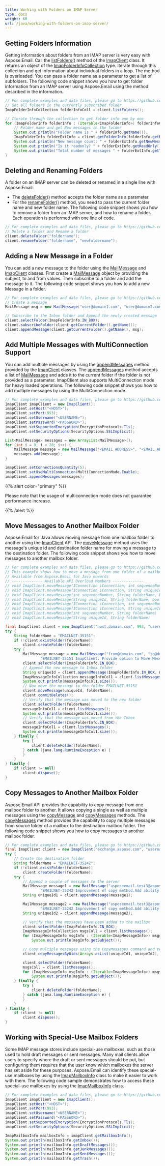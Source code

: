 ```yaml
---
title: Working with Folders on IMAP Server
type: docs
weight: 60
url: /java/working-with-folders-on-imap-server/
---
```



## **Getting Folders Information**
Getting information about folders from an IMAP server is very easy with Aspose.Email. Call the [listFolders()](https://apireference.aspose.com/email/java/com.aspose.email/ImapClient#listFolders\(\)) method of the [ImapClient](https://apireference.aspose.com/email/java/com.aspose.email/ImapClient) class. It returns an object of the [ImapFolderInfoCollection](https://apireference.aspose.com/email/java/com.aspose.email/imapfolderinfocollection) type. Iterate through this collection and get information about individual folders in a loop. The method is overloaded. You can pass a folder name as a parameter to get a list of subfolders. The following code snippet shows you how to get folder information from an IMAP server using Aspose.Email using the method described in the information.



~~~Java
// For complete examples and data files, please go to https://github.com/aspose-email/Aspose.Email-for-Java
// Get all folders in the currently subscribed folder
ImapFolderInfoCollection folderInfoColl = client.listFolders();

// Iterate through the collection to get folder info one by one
for (ImapFolderInfo folderInfo : (Iterable<ImapFolderInfo>) folderInfoColl) {
    // Folder name and get New messages in the folder
    System.out.println("Folder name is " + folderInfo.getName());
    ImapFolderInfo folderExtInfo = client.getFolderInfo(folderInfo.getName());
    System.out.println("New message count: " + folderExtInfo.getNewMessageCount());
    System.out.println("Is it readonly? " + folderExtInfo.getReadOnly());
    System.out.println("Total number of messages " + folderExtInfo.getTotalMessageCount());
}
~~~
## **Deleting and Renaming Folders**
A folder on an IMAP server can be deleted or renamed in a single line with Aspose.Email:

- The [deleteFolder()](https://apireference.aspose.com/email/java/com.aspose.email/ImapClient#deleteFolder\(java.lang.String\)) method accepts the folder name as a parameter.
- For the [renameFolder()](https://apireference.aspose.com/email/java/com.aspose.email/ImapClient#renameFolder\(java.lang.String,%20java.lang.String\)) method, you need to pass the current folder name and new folder name.
  The following code snippet shows you how to remove a folder from an IMAP server, and how to rename a folder. Each operation is performed with one line of code.



~~~Java
// For complete examples and data files, please go to https://github.com/aspose-email/Aspose.Email-for-Java
// Delete a folder and Rename a folder
client.deleteFolder("foldername");
client.renameFolder("foldername", "newfoldername");
~~~
## **Adding a New Message in a Folder**
You can add a new message to the folder using the [MailMessage](https://apireference.aspose.com/email/java/com.aspose.email/MailMessage) and [ImapClient](https://apireference.aspose.com/email/java/com.aspose.email/ImapClient) classes. First create a [MailMessage](https://apireference.aspose.com/email/java/com.aspose.email/MailMessage) object by providing the subject, to and from values. Then subscribe to a folder and add the message to it. The following code snippet shows you how to add a new Message in a folder.



~~~Java
// For complete examples and data files, please go to https://github.com/aspose-email/Aspose.Email-for-Java
// Create a message
MailMessage msg = new MailMessage("user@domain1.com", "user@domain2.com", "subject", "message");

// Subscribe to the Inbox folder and Append the newly created message
client.selectFolder(ImapFolderInfo.IN_BOX);
client.subscribeFolder(client.getCurrentFolder().getName());
client.appendMessage(client.getCurrentFolder().getName(), msg);
~~~
## **Add Multiple Messages with MultiConnection Support**
You can add multiple messages by using the [appendMessages](https://apireference.aspose.com/email/java/com.aspose.email/ImapClient#appendMessages\(com.aspose.email.IConnection,%20java.lang.Iterable\)) method provided by the [ImapClient](https://apireference.aspose.com/email/java/com.aspose.email/ImapClient) classes. The [appendMessages](https://apireference.aspose.com/email/java/com.aspose.email/ImapClient#appendMessages\(com.aspose.email.IConnection,%20java.lang.Iterable\)) method accepts a list of [MailMessage](https://apireference.aspose.com/email/java/com.aspose.email/MailMessage) and adds it to the current folder if the folder is not provided as a parameter. ImapClient also supports MultiConnection mode for heavy loaded operations. The following code snippet shows you how to add multiple messages by using the MultiConnection mode.



~~~Java
// For complete examples and data files, please go to https://github.com/aspose-email/Aspose.Email-for-Java
ImapClient imapClient = new ImapClient();
imapClient.setHost("<HOST>");
imapClient.setPort(993);
imapClient.setUsername("<USERNAME>");
imapClient.setPassword("<PASSWORD>");
imapClient.setSupportedEncryption(EncryptionProtocols.Tls);
imapClient.setSecurityOptions(SecurityOptions.SSLImplicit);

List<MailMessage> messages = new ArrayList<MailMessage>();
for (int i = 0; i < 20; i++) {
    MailMessage message = new MailMessage("<EMAIL ADDRESS>", "<EMAIL ADDRESS>", "Test Message - " + UUID.randomUUID().toString(), "IMAP Group Append with MultiConnection");
    messages.add(message);
}

imapClient.setConnectionsQuantity(5);
imapClient.setUseMultiConnection(MultiConnectionMode.Enable);
imapClient.appendMessages(messages);
~~~

{{% alert color="primary" %}} 

Please note that the usage of multiconnection mode does not guarantee performance increase.

{{% /alert %}} 
## **Move Messages to Another Mailbox Folder**
Aspose.Email for Java allows moving message from one mailbox folder to another using the [ImapClient](https://apireference.aspose.com/email/java/com.aspose.email/ImapClient) API. The [moveMessage](https://apireference.aspose.com/email/java/com.aspose.email/ImapClient#moveMessage\(int,%20java.lang.String\)) method uses the message's unique id and destination folder name for moving a message to the destination folder. The following code snippet shows you how to move messages to another mailbox folder.



~~~Java
// For complete examples and data files, please go to https://github.com/aspose-email/Aspose.Email-for-Java
// This example shows how to move a message from one folder of a mailbox to another one using the ImapClient API of Aspose.Email for Java
// Available from Aspose.Email for Java onwards
// -------------- Available API Overload Members --------------
// void ImapClient.moveMessage(IConnection iConnection, int sequenceNumber, String folderName, boolean commitDeletions)
// void ImapClient.moveMessage(IConnection iConnection, String uniqueId, String folderName, boolean commitDeletions)
// void ImapClient.moveMessage(int sequenceNumber, String folderName, boolean commitDeletions)
// void ImapClient.moveMessage(String uniqueId, String folderName, boolean commitDeletions)
// void ImapClient.moveMessage(IConnection iConnection, int sequenceNumber, String folderName)
// void ImapClient.moveMessage(IConnection iConnection, String uniqueId, String folderName)
// void ImapClient.moveMessage(int sequenceNumber, String folderName)
// void ImapClient.moveMessage(String uniqueId, String folderName)

final ImapClient client = new ImapClient("host.domain.com", 993, "username", "password");
try {
    String folderName = "EMAILNET-35151";
    if (!client.existFolder(folderName))
        client.createFolder(folderName);
    try {
        MailMessage message = new MailMessage("from@domain.com", "to@domain.com", "EMAILNET-35151 - " + UUID.randomUUID(),
                "EMAILNET-35151 ImapClient: Provide option to Move Message");
        client.selectFolder(ImapFolderInfo.IN_BOX);
        // Append the new message to Inbox folder
        String uniqueId = client.appendMessage(ImapFolderInfo.IN_BOX, message);
        ImapMessageInfoCollection messageInfoCol1 = client.listMessages();
        System.out.println(messageInfoCol1.size());
        // Now move the message to the folder EMAILNET-35151
        client.moveMessage(uniqueId, folderName);
        client.commitDeletes();
        // Verify that the message was moved to the new folder
        client.selectFolder(folderName);
        messageInfoCol1 = client.listMessages();
        System.out.println(messageInfoCol1.size());
        // Verify that the message was moved from the Inbox
        client.selectFolder(ImapFolderInfo.IN_BOX);
        messageInfoCol1 = client.listMessages();
        System.out.println(messageInfoCol1.size());
    } finally {
        try {
            client.deleteFolder(folderName);
        } catch (java.lang.RuntimeException e) {
        }
    }
} finally {
    if (client != null)
        client.dispose();
}
~~~
## **Copy Messages to Another Mailbox Folder**
Aspose.Email API provides the capability to copy message from one mailbox folder to another. It allows copying a single as well as multiple messages using the [copyMessage](https://apireference.aspose.com/email/java/com.aspose.email/ImapClient#copyMessage\(com.aspose.email.IConnection,%20int,%20java.lang.String\)) and [copyMessages](https://apireference.aspose.com/email/java/com.aspose.email/ImapClient#copyMessage\(int,%20java.lang.String\)) methods. The [copyMessages](https://apireference.aspose.com/email/java/com.aspose.email/ImapClient#copyMessage\(int,%20java.lang.String\)) method provides the capability to copy multiple messages from source folder of a mailbox to the destination mailbox folder. The following code snippet shows you how to copy messages to another mailbox folder.



~~~Java
// For complete examples and data files, please go to https://github.com/aspose-email/Aspose.Email-for-Java
final ImapClient client = new ImapClient("exchange.aspose.com", "username", "password");
try {
    // Create the destination folder
    String folderName = "EMAILNET-35242";
    if (!client.existFolder(folderName))
        client.createFolder(folderName);
    try {
        // Append a couple of messages to the server
        MailMessage message1 = new MailMessage("asposeemail.test3@aspose.com", "asposeemail.test3@aspose.com", "EMAILNET-35242 - " + UUID.randomUUID(),
                "EMAILNET-35242 Improvement of copy method.Add ability to 'copy' multiple messages per invocation.");
        String uniqueId1 = client.appendMessage(message1);

        MailMessage message2 = new MailMessage("asposeemail.test3@aspose.com", "asposeemail.test3@aspose.com", "EMAILNET-35242 - " + UUID.randomUUID(),
                "EMAILNET-35242 Improvement of copy method.Add ability to 'copy' multiple messages per invocation.");
        String uniqueId2 = client.appendMessage(message2);

        // Verify that the messages have been added to the mailbox
        client.selectFolder(ImapFolderInfo.IN_BOX);
        ImapMessageInfoCollection msgsColl = client.listMessages();
        for (ImapMessageInfo msgInfo : (Iterable<ImapMessageInfo>) msgsColl)
            System.out.println(msgInfo.getSubject());

        // Copy multiple messages using the CopyMessages command and Verify that messages are copied to the destination folder
        client.copyMessagesByUids(Arrays.asList(uniqueId1, uniqueId2), folderName);

        client.selectFolder(folderName);
        msgsColl = client.listMessages();
        for (ImapMessageInfo msgInfo : (Iterable<ImapMessageInfo>) msgsColl)
            System.out.println(msgInfo.getSubject());
    } finally {
        try {
            client.deleteFolder(folderName);
        } catch (java.lang.RuntimeException e) {
        }
    }
} finally {
    if (client != null)
        client.dispose();
}
~~~
## **Working with Special-Use Mailbox Folders**
Some IMAP message stores include special-use mailboxes, such as those used to hold draft messages or sent messages. Many mail clients allow users to specify where the draft or sent messages should be put, but configuring them requires that the user know which mailboxes the server has set aside for these purposes. Aspose.Email can identify these special-use mailboxes by using the [ImapMailboxInfo](https://apireference.aspose.com/email/java/com.aspose.email/ImapMailboxInfo) class to make it easier to work with them. The following code sample demonstrates how to access these special-use mailboxes by using the [ImapMailboxInfo](https://apireference.aspose.com/email/java/com.aspose.email/ImapMailboxInfo) class.

~~~Java
// For complete examples and data files, please go to https://github.com/aspose-email/Aspose.Email-for-Java
ImapClient imapClient = new ImapClient();
imapClient.setHost("<HOST>");
imapClient.setPort(993);
imapClient.setUsername("<USERNAME>");
imapClient.setPassword("<PASSWORD>");
imapClient.setSupportedEncryption(EncryptionProtocols.Tls);
imapClient.setSecurityOptions(SecurityOptions.SSLImplicit);

ImapMailboxInfo mailboxInfo = imapClient.getMailboxInfo();
System.out.println(mailboxInfo.getInbox());
System.out.println(mailboxInfo.getDraftMessages());
System.out.println(mailboxInfo.getJunkMessages());
System.out.println(mailboxInfo.getSentMessages());
System.out.println(mailboxInfo.getTrash());
~~~
